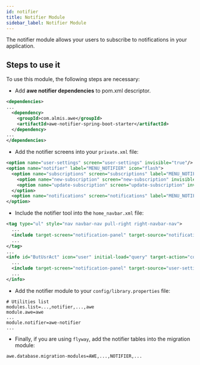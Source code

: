 ```yaml
---
id: notifier
title: Notifier Module
sidebar_label: Notifier Module
---
```


The notifier module allows your users to subscribe to notifications in your application.

## Steps to use it

To use this module, the following steps are necessary:

- Add **awe notifier dependencies** to pom.xml descriptor.

```xml
<dependencies>
...
  <dependency>
    <groupId>com.almis.awe</groupId>
    <artifactId>awe-notifier-spring-boot-starter</artifactId>
  </dependency>
...
</dependencies>
```

- Add the notifier screens into your `private.xml` file:

```xml
<option name="user-settings" screen="user-settings" invisible="true"/>
<option name="notifier" label="MENU_NOTIFIER" icon="flash">
  <option name="subscriptions" screen="subscriptions" label="MENU_NOTIFIER_SUBSCRIPTIONS" icon="ticket">
    <option name="new-subscription" screen="new-subscription" invisible="true" />
    <option name="update-subscription" screen="update-subscription" invisible="true" />
  </option>
  <option name="notifications" screen="notifications" label="MENU_NOTIFIER_NOTIFICATIONS" icon="bell" />
</option>
```

- Include the notifier tool into the `home_navbar.xml` file:

```xml
<tag type="ul" style="nav navbar-nav pull-right right-navbar-nav">
  ...
  <include target-screen="notification-panel" target-source="notification-panel"/>
  ...
</tag>
...
<info id="ButUsrAct" icon="user" initial-load="query" target-action="connectedUser">
  ...
  <include target-screen="notification-panel" target-source="user-settings"/>
  ...
</info>
```

- Add the notifier module to your `config/library.properties` file:

```properties
# Utilities list
modules.list=...,notifier,...,awe
module.awe=awe
...
module.notifier=awe-notifier
...
```

- Finally, if you are using `flyway`, add the notifier tables into the migration module:

```properties
awe.database.migration-modules=AWE,...,NOTIFIER,...
```